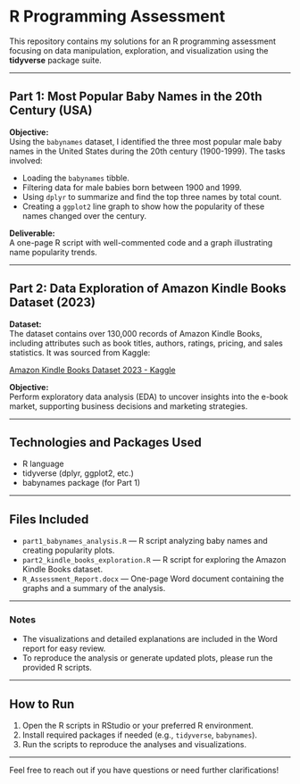 # R Programming Assessment

This repository contains my solutions for an R programming assessment focusing on data manipulation, exploration, and visualization using the **tidyverse** package suite.

---

## Part 1: Most Popular Baby Names in the 20th Century (USA)

**Objective:**  
Using the `babynames` dataset, I identified the three most popular male baby names in the United States during the 20th century (1900-1999). The tasks involved:

- Loading the `babynames` tibble.
- Filtering data for male babies born between 1900 and 1999.
- Using `dplyr` to summarize and find the top three names by total count.
- Creating a `ggplot2` line graph to show how the popularity of these names changed over the century.

**Deliverable:**  
A one-page R script with well-commented code and a graph illustrating name popularity trends.

---

## Part 2: Data Exploration of Amazon Kindle Books Dataset (2023)

**Dataset:**  
The dataset contains over 130,000 records of Amazon Kindle Books, including attributes such as book titles, authors, ratings, pricing, and sales statistics. It was sourced from Kaggle:

[Amazon Kindle Books Dataset 2023 - Kaggle](https://www.kaggle.com/datasets/asaniczka/amazon-kindle-books-dataset-2023-130k-books/)

**Objective:**  
Perform exploratory data analysis (EDA) to uncover insights into the e-book market, supporting business decisions and marketing strategies.

---

## Technologies and Packages Used

- R language  
- tidyverse (dplyr, ggplot2, etc.)  
- babynames package (for Part 1)  

---

## Files Included

- `part1_babynames_analysis.R` — R script analyzing baby names and creating popularity plots.  
- `part2_kindle_books_exploration.R` — R script for exploring the Amazon Kindle Books dataset.  
- `R_Assessment_Report.docx` — One-page Word document containing the graphs and a summary of the analysis.  

---

### Notes

- The visualizations and detailed explanations are included in the Word report for easy review.  
- To reproduce the analysis or generate updated plots, please run the provided R scripts.  

---

## How to Run

1. Open the R scripts in RStudio or your preferred R environment.  
2. Install required packages if needed (e.g., `tidyverse`, `babynames`).  
3. Run the scripts to reproduce the analyses and visualizations.

---

Feel free to reach out if you have questions or need further clarifications!
